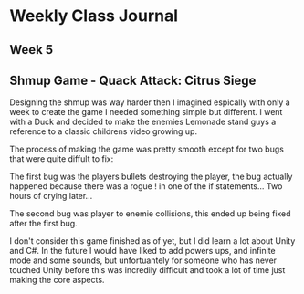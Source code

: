# Weekly Class Journal

## Week 5

## Shmup Game - Quack Attack: Citrus Siege

Designing the shmup was way harder then I imagined espically with only a week to create the game I needed something simple but different. I went with a Duck and decided to make the enemies Lemonade stand guys a reference to a classic childrens video growing up.

The process of making the game was pretty smooth except for two bugs that were quite diffult to fix:

The first bug was the players bullets destroying the player, the bug actually happened because there was a rogue ! in one of the if statements... Two hours of crying later...

The second bug was player to enemie collisions, this ended up being fixed after the first bug.

I don't consider this game finished as of yet, but I did learn a lot about Unity and C#. In the future I would have liked to add powers ups, and infinite mode and some sounds, but unfortuantely for someone who has never touched Unity before this was incredily difficult and took a lot of time just making the core aspects.
